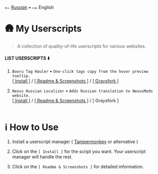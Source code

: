 <img width="16" height="11" alt="ru" src="https://github.com/user-attachments/assets/fec055f0-e3d1-4fb9-a869-f5dd53e951ad" /> [Russian](./readme_ru.md) •
<img width="16" height="11" alt="us" src="https://github.com/user-attachments/assets/d1d687d5-eb4c-4363-afdb-45c97d201bec" /> English

# 🛖 My Userscripts
> A collection of quality-of-life userscripts for various websites.

#### LIST USERSCRIPTS ⬇️
1. `Booru Tag Hauler` • `One-click tags copy from the hover preview tooltip.` <br>
[[ Install ]](https://raw.githubusercontent.com/vanja-san/JS-UserScripts/main/scripts/Booru%20Tags%20Hauler/Booru_Tags_Hauler.user.js) / [[ Readme & Screenshots ]](./scripts/Booru%20Tags%20Hauler/) / [[ Graysfork ]](https://greasyfork.org/ru/scripts/546052-booru-tags-hauler)

2. `Nexus Russian Localizer` • `Adds Russian translation to NexusMods website.` <br>
[[ Install ]](https://raw.githubusercontent.com/vanja-san/JS-UserScripts/main/scripts/Nexus%20Russian%20Localizer/NRL.user.js) / [[ Readme & Screenshots ]](./scripts/Nexus%20Russian%20Localizer/) / [ Graysfork ] <br><br>
 
# ℹ️ How to Use
1. Install a userscript manager ( [Tampermonkey](https://www.tampermonkey.net/) or alternative )

2. Click on the `[ Install ]` for the script you want. Your userscript manager will handle the rest.
3. Click on the `[ Readme & Screenshots ]` for detailed information.
